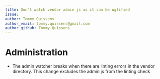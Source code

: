 ```yaml
---
title: Don't watch vendor admin js as it can be uglified
issue: 
author: Tommy Quissens
author_email: tommy.quissens@gmail.com
author_github: Tommy Quissens
---
```

# Administration
* The admin watcher breaks when there are linting errors in the vendor directory. This change excludes the admin js from the linting check
